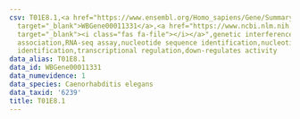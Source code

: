 ```yaml
---
csv: T01E8.1,<a href="https://www.ensembl.org/Homo_sapiens/Gene/Summary?db=core;g=WBGene00011331"
  target="_blank">WBGene00011331</a>,<a href="https://www.ncbi.nlm.nih.gov/pubmed/27496166"
  target="_blank"><i class="fas fa-file"></i></a>",genetic interference,functional
  association,RNA-seq assay,nucleotide sequence identification,nucleotide sequence
  identification,transcriptional regulation,down-regulates activity
data_alias: T01E8.1
data_id: WBGene00011331
data_numevidence: 1
data_species: Caenorhabditis elegans
data_taxid: '6239'
title: T01E8.1
---
```

